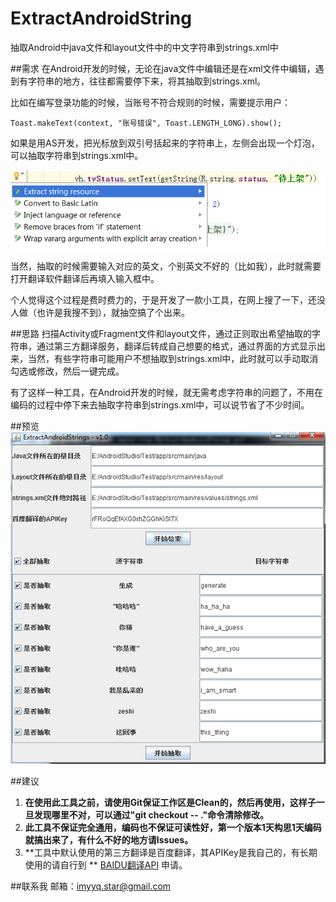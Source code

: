 # ExtractAndroidString
抽取Android中java文件和layout文件中的中文字符串到strings.xml中


##需求
在Android开发的时候，无论在java文件中编辑还是在xml文件中编辑，遇到有字符串的地方，往往都需要停下来，将其抽取到strings.xml。

比如在编写登录功能的时候，当账号不符合规则的时候，需要提示用户：

    Toast.makeText(context, "账号错误", Toast.LENGTH_LONG).show();
    
如果是用AS开发，把光标放到双引号括起来的字符串上，左侧会出现一个灯泡，可以抽取字符串到strings.xml中。

![示例](https://github.com/imyyq-star/ExtractAndroidString/blob/master/images/img1.png?raw=true)

当然，抽取的时候需要输入对应的英文，个别英文不好的（比如我），此时就需要打开翻译软件翻译后再填入输入框中。

个人觉得这个过程是费时费力的，于是开发了一款小工具，在网上搜了一下，还没人做（也许是我搜不到），就抽空搞了个出来。

##思路
扫描Activity或Fragment文件和layout文件，通过正则取出希望抽取的字符串，通过第三方翻译服务，翻译后转成自己想要的格式，通过界面的方式显示出来，当然，有些字符串可能用户不想抽取到strings.xml中，此时就可以手动取消勾选或修改，然后一键完成。

有了这样一种工具，在Android开发的时候，就无需考虑字符串的问题了，不用在编码的过程中停下来去抽取字符串到strings.xml中，可以说节省了不少时间。

##预览
![示例](https://github.com/imyyq-star/ExtractAndroidString/blob/master/images/img2.png?raw=true)




##建议
1. **在使用此工具之前，请使用Git保证工作区是Clean的，然后再使用，这样子一旦发现哪里不对，可以通过"git checkout -- ."命令清除修改。**
2. **此工具不保证完全通用，编码也不保证可读性好，第一个版本1天构思1天编码就搞出来了，有什么不好的地方请Issues。**
3. **工具中默认使用的第三方翻译是百度翻译，其APIKey是我自己的，有长期使用的请自行到 **
[BAIDU翻译API](http://developer.baidu.com/wiki/index.php?title=%E5%B8%AE%E5%8A%A9%E6%96%87%E6%A1%A3%E9%A6%96%E9%A1%B5/%E7%99%BE%E5%BA%A6%E7%BF%BB%E8%AF%91/%E7%BF%BB%E8%AF%91API)
 申请。

##联系我
邮箱：imyyq.star@gmail.com
